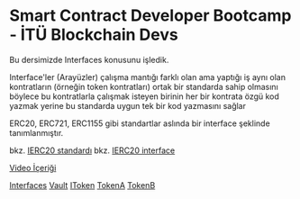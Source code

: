 # Smart Contract Developer Bootcamp - İTÜ Blockchain Devs

Bu dersimizde Interfaces konusunu işledik.

Interface'ler (Arayüzler) çalışma mantığı farklı olan ama yaptığı iş aynı olan kontratların (örneğin token kontratları) ortak bir standarda sahip olmasını böylece bu kontratlarla çalışmak isteyen birinin her bir kontrata özgü kod yazmak yerine bu standarda uygun tek bir kod yazmasını sağlar

ERC20, ERC721, ERC1155 gibi standartlar aslında bir interface şeklinde tanımlanmıştır.

bkz. [IERC20 standardı](https://eips.ethereum.org/EIPS/eip-20)
bkz. [IERC20 interface](https://github.com/OpenZeppelin/openzeppelin-contracts/blob/master/contracts/token/ERC20/IERC20.sol)

[Video İçeriği]()

[Interfaces](./Interfaces.sol)
[Vault](./Vault.sol)
[IToken](./IToken.sol)
[TokenA](./TokenA.sol)
[TokenB](./TokenB.sol)
